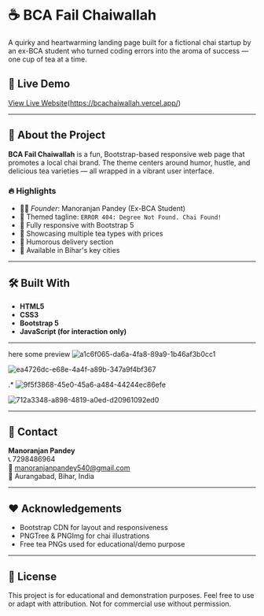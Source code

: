 # ☕ BCA Fail Chaiwallah

A quirky and heartwarming landing page built for a fictional chai startup by an ex-BCA student who turned coding errors into the aroma of success — one cup of tea at a time.

## 🚀 Live Demo

[View Live Website](#)(https://bcachaiwallah.vercel.app/)

---

## 📖 About the Project

**BCA Fail Chaiwallah** is a fun, Bootstrap-based responsive web page that promotes a local chai brand. The theme centers around humor, hustle, and delicious tea varieties — all wrapped in a vibrant user interface.

### 🔥 Highlights

- 🧑‍💻 *Founder*: Manoranjan Pandey (Ex-BCA Student)
- 🤖 Themed tagline: `ERROR 404: Degree Not Found. Chai Found!`
- 📱 Fully responsive with Bootstrap 5
- 🍵 Showcasing multiple tea types with prices
- 🚚 Humorous delivery section
- 🌆 Available in Bihar's key cities

---

## 🛠️ Built With

- **HTML5**
- **CSS3**
- **Bootstrap 5**
- **JavaScript (for interaction only)**

---
here some preview
![a1c6f065-da6a-4fa8-89a9-1b46af3b0cc1](https://github.com/user-attachments/assets/0d89a139-6a86-46a6-9792-49918cb2e277)


![ea4726dc-e68e-4a4f-a89b-347a9f4bf367](https://github.com/user-attachments/assets/8a730f1f-e3c0-4ba1-8529-811f62ba39d0)

.*
![9f5f3868-45e0-45a6-a484-44244ec86efe](https://github.com/user-attachments/assets/552558f5-6845-43ff-a7da-9ea8c9210e0b)


![712a3348-a898-4819-a0ed-d20961092ed0](https://github.com/user-attachments/assets/7346fe08-06a4-4ab1-b8d3-23a1c8da3b91)



---

## 📩 Contact

**Manoranjan Pandey**  
📞 7298486964  
📧 manoranjanpandey540@gmail.com  
📍 Aurangabad, Bihar, India

---

## ❤️ Acknowledgements

- Bootstrap CDN for layout and responsiveness  
- PNGTree & PNGImg for chai illustrations  
- Free tea PNGs used for educational/demo purpose

---

## 📜 License

This project is for educational and demonstration purposes. Feel free to use or adapt with attribution. Not for commercial use without permission.


